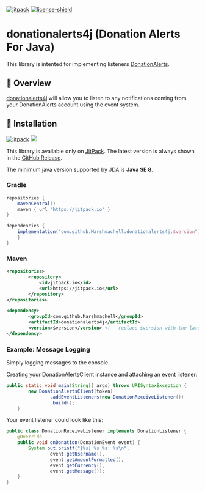 [jitpack]: https://img.shields.io/badge/Snapshots-JitPack?logo=jitpack
[license]: https://github.com/Marshmachell/donationalerts4j/blob/master/LICENSE
[license-shield]: https://img.shields.io/badge/License-Apache%202.0-white.svg
[donation-alerts]: https://www.donationalerts.com/
[self]: https://github.com/Marshmachell/donationalerts4j/

[![jitpack][]](https://jitpack.io/#Marshmachell/donationalerts4j)
[![license-shield][]][license]

# donationalerts4j (Donation Alerts For Java)

This library is intented for implementing listeners [DonationAlerts][donation-alerts].

## 📖 Overview

[donationalerts4j][self] will allow you to listen to any notifications coming from your DonationAlerts account using the event system.

## 🔬 Installation

[![jitpack][]](https://jitpack.io/#Marshmachell/donationalerts4j) [![](https://jitpack.io/v/Marshmachell/donationalerts4j.svg)](https://jitpack.io/#Marshmachell/donationalerts4j)

This library is available only on [JitPack](https://jitpack.io). The latest version is always shown in the [GitHub Release](https://github.com/Marshmachell/donationalerts4j/releases/latest).

The minimum java version supported by JDA is **Java SE 8**.

### Gradle

```gradle
repositories {
    mavenCentral()
    maven { url 'https://jitpack.io' }
}

dependencies {
    implementation("com.github.Marshmachell:donationalerts4j:$version") { // replace $version with the latest version
    }
}
```

### Maven

```xml
<repositories>
		<repository>
		    <id>jitpack.io</id>
		    <url>https://jitpack.io</url>
		</repository>
</repositories>

<dependency>
	    <groupId>com.github.Marshmachell</groupId>
	    <artifactId>donationalerts4j</artifactId>
	    <version>$version</version> <!-- replace $version with the latest version -->
</dependency>
```

### Example: Message Logging

Simply logging messages to the console.

Creating your DonationAlertsClient instance and attaching an event listener:

```java
public static void main(String[] args) throws URISyntaxException {
        new DonationAlertsClient(token)
                .addEventListeners(new DonationReceiveListener())
                .build();
    }
```

Your event listener could look like this:

```java
public class DonationReceiveListener implements DonationListener {
    @Override
    public void onDonation(DonationEvent event) {
        System.out.printf("[%s] %s %s: %s\n",
                event.getUsername(),
                event.getAmountFormatted(),
                event.getCurrency(),
                event.getMessage());
    }
}
```
